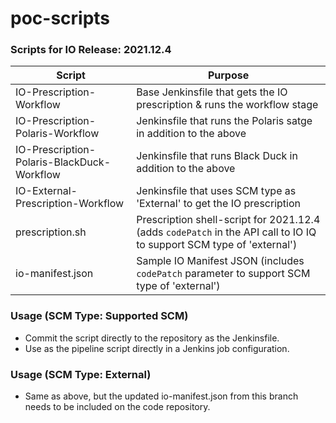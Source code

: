 # poc-scripts

### Scripts for IO Release: 2021.12.4

| Script | Purpose |
| ---| --- |
| IO-Prescription-Workflow | Base Jenkinsfile that gets the IO prescription & runs the workflow stage |
| IO-Prescription-Polaris-Workflow | Jenkinsfile that runs the Polaris satge in addition to the above |
| IO-Prescription-Polaris-BlackDuck-Workflow | Jenkinsfile that runs Black Duck in addition to the above |
| IO-External-Prescription-Workflow | Jenkinsfile that uses SCM type as 'External' to get the IO prescription |
| prescription.sh | Prescription shell-script for 2021.12.4 (adds `codePatch` in the API call to IO IQ to support SCM type of 'external') |
| io-manifest.json | Sample IO Manifest JSON (includes `codePatch` parameter to support SCM type of 'external') |

### Usage (SCM Type: Supported SCM)

* Commit the script directly to the repository as the Jenkinsfile.
* Use as the pipeline script directly in a Jenkins job configuration.

### Usage (SCM Type: External)

* Same as above, but the updated io-manifest.json from this branch needs to be included on the code repository.
